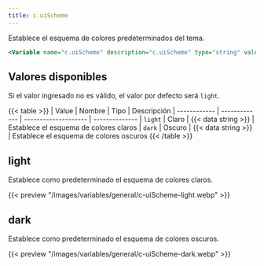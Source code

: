 ```yaml
---
title: c.uiScheme
---
```


Establece el esquema de colores predeterminados del tema.

```xml
<Variable name="c.uiScheme" description="c.uiScheme" type="string" value="light"/>
```

## Valores disponibles

Si el valor ingresado no es válido, el valor por defecto será `light`.


{{< table >}}
| Value        | Nombre        | Tipo                 | Descripción
| ------------ | ------------- | -------------------- | --------------
| `light`   | Claro | {{< data string >}}    | Establece el esquema de colores claros
| `dark`   | Oscuro | {{< data string >}}    | Establece el esquema de colores oscuros
{{< /table >}}


## light

Establece como predeterminado el esquema de colores claros.

{{< preview "/images/variables/general/c-uiScheme-light.webp" >}}


## dark

Establece como predeterminado el esquema de colores oscuros.

{{< preview "/images/variables/general/c-uiScheme-dark.webp" >}}
